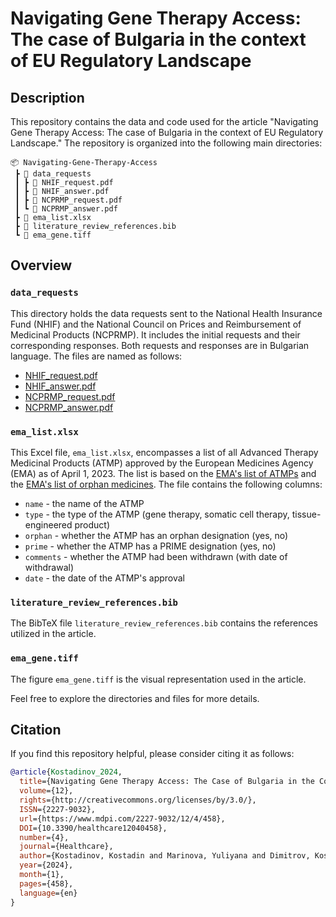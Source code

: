 # Navigating Gene Therapy Access: The case of Bulgaria in the context of EU Regulatory Landscape

## Description

This repository contains the data and code used for the article "Navigating Gene Therapy Access: The case of Bulgaria in the context of EU Regulatory Landscape." The repository is organized into the following main directories:

```
📦 Navigating-Gene-Therapy-Access
 ┣ 📂 data_requests
 ┃ ┣ 📜 NHIF_request.pdf
 ┃ ┣ 📜 NHIF_answer.pdf
 ┃ ┣ 📜 NCPRMP_request.pdf
 ┃ ┗ 📜 NCPRMP_answer.pdf
 ┣ 📜 ema_list.xlsx
 ┣ 📜 literature_review_references.bib
 ┗ 📜 ema_gene.tiff

```

## Overview


### `data_requests`

This directory holds the data requests sent to the National Health Insurance Fund (NHIF) and the National Council on Prices and Reimbursement of Medicinal Products (NCPRMP). It includes the initial requests and their corresponding responses. Both requests and responses are in Bulgarian language. The files are named as follows:

- [NHIF_request.pdf](data_requests/NHIF_request.pdf)
- [NHIF_answer.pdf](data_requests/NHIF_answer.pdf)
- [NCPRMP_request.pdf](data_requests/NCPRMP_request.pdf)
- [NCPRMP_answer.pdf](data_requests/NCPRMP_answer.pdf)

### `ema_list.xlsx`

This Excel file, `ema_list.xlsx`, encompasses a list of all Advanced Therapy Medicinal Products (ATMP) approved by the European Medicines Agency (EMA) as of April 1, 2023. The list is based on the [EMA's list of ATMPs](https://www.ema.europa.eu/en/human-regulatory/overview/advanced-therapy-medicinal-products-overview) and the [EMA's list of orphan medicines](https://www.ema.europa.eu/en/human-regulatory/overview/orphan-designation-overview). The file contains the following columns:

- `name` - the name of the ATMP
- `type` - the type of the ATMP (gene therapy, somatic cell therapy, tissue-engineered product)
- `orphan` - whether the ATMP has an orphan designation (yes, no)
- `prime` - whether the ATMP has a PRIME designation (yes, no)
- `comments` - whether the ATMP had been withdrawn (with date of withdrawal) 
- `date` - the date of the ATMP's approval

### `literature_review_references.bib`

The BibTeX file `literature_review_references.bib` contains the references utilized in the article.

### `ema_gene.tiff`

The figure `ema_gene.tiff` is the visual representation used in the article.

Feel free to explore the directories and files for more details.

## Citation

If you find this repository helpful, please consider citing it as follows:

```bibtex
@article{Kostadinov_2024, 
  title={Navigating Gene Therapy Access: The Case of Bulgaria in the Context of the EU Regulatory Landscape}, 
  volume={12}, 
  rights={http://creativecommons.org/licenses/by/3.0/}, 
  ISSN={2227-9032}, 
  url={https://www.mdpi.com/2227-9032/12/4/458}, 
  DOI={10.3390/healthcare12040458}, 
  number={4}, 
  journal={Healthcare},
  author={Kostadinov, Kostadin and Marinova, Yuliyana and Dimitrov, Kostadin and Hristova-Atanasova, Eleonora and Iskrov, Georgi and Stefanov, Rumen}, 
  year={2024}, 
  month={1}, 
  pages={458}, 
  language={en} 
}
```

